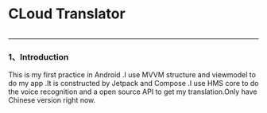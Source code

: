 # CLoud Translator

###### 

***

### 1、Introduction

This is my first practice in Android .I use MVVM structure and viewmodel to do my app .It is constructed by Jetpack and Compose .I use HMS core to do the voice recognition and a open source API to get my translation.Only have Chinese version right now.

